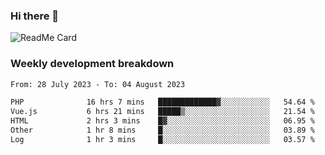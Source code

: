 ### Hi there 👋

<!--
**itzcy/itzcy** is a ✨ _special_ ✨ repository because its `README.md` (this file) appears on your GitHub profile.

Here are some ideas to get you started:

- 🔭 I’m currently working on ...
- 🌱 I’m currently learning ...
- 👯 I’m looking to collaborate on ...
- 🤔 I’m looking for help with ...
- 💬 Ask me about ...
- 📫 How to reach me: ...
- 😄 Pronouns: ...
- ⚡ Fun fact: ...
-->
![ReadMe Card](https://github-readme-stats.vercel.app/api?username=itzcy&show_icons=true&title_color=2d3198&icon_color=797cb8&text_color=24292e&bg_color=f6f8fa)

### Weekly development breakdown
<!--START_SECTION:waka-->

```txt
From: 28 July 2023 - To: 04 August 2023

PHP              16 hrs 7 mins   █████████████▓░░░░░░░░░░░   54.64 %
Vue.js           6 hrs 21 mins   █████▒░░░░░░░░░░░░░░░░░░░   21.54 %
HTML             2 hrs 3 mins    █▓░░░░░░░░░░░░░░░░░░░░░░░   06.95 %
Other            1 hr 8 mins     █░░░░░░░░░░░░░░░░░░░░░░░░   03.89 %
Log              1 hr 3 mins     █░░░░░░░░░░░░░░░░░░░░░░░░   03.57 %
```

<!--END_SECTION:waka-->
